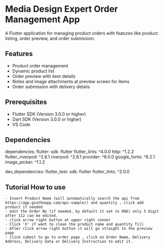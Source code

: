 # Media Design Expert Order Management App

A Flutter application for managing product orders with features like product listing, order preview, and order submission.

## Features

- Product order management
- Dynamic product list
- Order preview with item details
- Notes and image attachments at preview screen for items
- Order submission with delivery details

## Prerequisites

- Flutter SDK (Version 3.0.0 or higher)
- Dart SDK (Version 3.0.0 or higher)
- VS Code

## Dependencies

dependencies:
  flutter:
    sdk: flutter
  flutter_lints: ^4.0.0
  http: ^1.2.2
  flutter_riverpod: ^2.6.1
  riverpod: ^2.6.1
  provider: ^6.0.0
  google_fonts: ^6.2.1
  image_picker: ^1.1.2

dev_dependencies:
  flutter_test:
    sdk: flutter
  flutter_lints: ^2.0.0

## Tutorial How to use

    - Insert Product Name (will automatically search the api from https://app.giotheapp.com/api-sample/) and quantity , click add product if needed
    - edit the Order No (if needed, by default it set to 096) only 3 digit after 112 can be edited.
    - click arrow right button at upper right conner
    - Click 'X' if want to clean the product name and quantity fill
    - After click arrow right button it will go straight to the preview page
    - click submit to go to order page , click on Order Name, Delivery Address, Delivery data or Delivery Instruction to edit it.